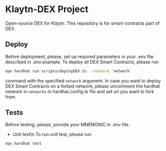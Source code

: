 # Klaytn-DEX Project

Open-source DEX for Klaytn. This repository is for smart-contracts part of DEX.

## Deploy
Before deployment, please, set up required parameters in your .env file described in .env.example.
To deploy all DEX Smart Contracts, please run 
```bash 
npx hardhat run scripts/deployDEX.ts --network `network`
```
command with the specified `network` argument. In case you want to deploy DEX Smart Contracts on a forked network, please uncomment the hardhat network in `networks` in hardhat.config.ts file and set url you want to fork from.
## Tests
Before testing, please, provide your MNEMONIC in .env file.
- Unit test\n
To run unit test, please run 
```bash 
npx hardhat test
```

